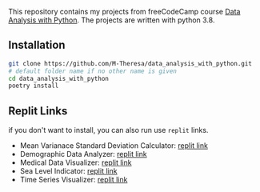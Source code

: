 This repository contains my projects from freeCodeCamp course [Data Analysis with Python](https://www.freecodecamp.org/learn/data-analysis-with-python/). The projects
are written with python 3.8.

## Installation
```bash
git clone https://github.com/M-Theresa/data_analysis_with_python.git
# default folder name if no other name is given
cd data_analysis_with_python 
poetry install
```
## Replit Links
if you don't want to install, you can also run use `replit` links. 
* Mean Varianace Standard Deviation Calculator: [replit link](https://replit.com/@EsperanzaSwan/boilerplate-mean-variance-standard-deviation-calculator-2#README.md)
* Demographic Data Analyzer: [replit link](https://replit.com/@EsperanzaSwan/boilerplate-demographic-data-analyzer)
* Medical Data Visualizer: [replit link](https://replit.com/@EsperanzaSwan/boilerplate-medical-data-visualizer)
* Sea Level Indicator: [replit link](https://replit.com/@EsperanzaSwan/boilerplate-sea-level-predictor#README.md)
* Time Series Visualizer: [replit link](https://replit.com/@EsperanzaSwan/boilerplate-page-view-time-series-visualizer#README.md)
